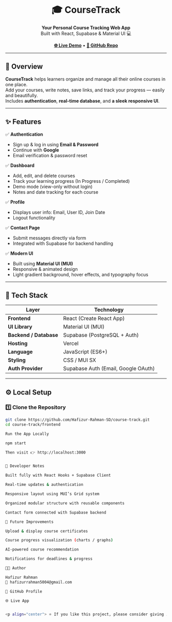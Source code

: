 <h1 align="center">🎓 CourseTrack</h1>
<p align="center">
  <b>Your Personal Course Tracking Web App</b>  
  <br>
  Built with React, Supabase & Material UI 💻  
</p>

<p align="center">
  <a href="https://course-track.vercel.app"><b>🌐 Live Demo</b></a> • 
  <a href="https://github.com/Hafizur-Rahman-SD/course-track"><b>📁 GitHub Repo</b></a>
</p>

---

## 🚀 Overview

**CourseTrack** helps learners organize and manage all their online courses in one place.  
Add your courses, write notes, save links, and track your progress — easily and beautifully.  
Includes **authentication**, **real-time database**, and **a sleek responsive UI**.

---

## ✨ Features

✅ **Authentication**
- Sign up & log in using **Email & Password**
- Continue with **Google**
- Email verification & password reset

✅ **Dashboard**
- Add, edit, and delete courses
- Track your learning progress (In Progress / Completed)
- Demo mode (view-only without login)
- Notes and date tracking for each course

✅ **Profile**
- Displays user info: Email, User ID, Join Date
- Logout functionality

✅ **Contact Page**
- Submit messages directly via form  
- Integrated with Supabase for backend handling

✅ **Modern UI**
- Built using **Material UI (MUI)**
- Responsive & animated design
- Light gradient background, hover effects, and typography focus

---

## 🧱 Tech Stack

| Layer | Technology |
|--------|-------------|
| **Frontend** | React (Create React App) |
| **UI Library** | Material UI (MUI) |
| **Backend / Database** | Supabase (PostgreSQL + Auth) |
| **Hosting** | Vercel |
| **Language** | JavaScript (ES6+) |
| **Styling** | CSS / MUI SX |
| **Auth Provider** | Supabase Auth (Email, Google OAuth) |

---

## ⚙️ Local Setup

### 1️⃣ Clone the Repository
```bash
git clone https://github.com/Hafizur-Rahman-SD/course-track.git
cd course-track/frontend

Run the App Locally

npm start

Then visit 👉 http://localhost:3000


🧠 Developer Notes

Built fully with React Hooks + Supabase Client

Real-time updates & authentication

Responsive layout using MUI’s Grid system

Organized modular structure with reusable components

Contact form connected with Supabase backend

🔮 Future Improvements

Upload & display course certificates

Course progress visualization (charts / graphs)

AI-powered course recommendation

Notifications for deadlines & progress

👨‍💻 Author

Hafizur Rahman
📧 hafizurrahman5004@gmail.com

🔗 GitHub Profile

🌐 Live App


<p align="center"> ⭐ If you like this project, please consider giving it a star! <br> Made with ❤️ using React & Supabase </p>
